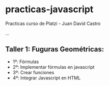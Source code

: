 # practicas-javascript
Practicas curso de Platzi - Juan David Castro

...

## Taller 1: Fuguras Geométricas:

- 1º: Fórmulas
- 2º: Implementar fórmulas en javascript
- 3º: Crear funciones
- 4º: Integrar Javascript en HTML
